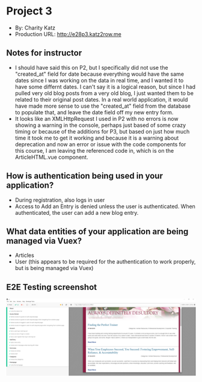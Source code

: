 # Project 3
+ By: Charity Katz
+ Production URL: <http://e28p3.katz2row.me>

## Notes for instructor
- I should have said this on P2, but I specifically did not use the "created_at" field for date because everything would have the same dates since I was working on the data in real time, and I wanted it to have some differnt dates. I can't say it is a logical reason, but since I had pulled very old blog posts from a very old blog, I just wanted them to be related to their original post dates. In a real world application, it would have made more sense to use the "created_at" field from the database to populate that, and leave the date field off my new entry form.
- It looks like an XMLHttpRequest I used in P2 with no errors is now showing a warning in the console, perhaps just based of some crazy timing or because of the additions for P3, but based on just how much time it took me to get it working and because it is a warning about deprecation and now an error or issue with the code components for this course, I am leaving the referenced code in, which is on the ArticleHTML.vue component.

## How is authentication being used in your application?
- During registration, also logs in user
- Access to Add an Entry is denied unless the user is authenticated. When authenticated, the user can add a new blog entry.

## What data entities of your application are being managed via Vuex?
- Articles
- User (this appears to be required for the authentication to work properly, but is being managed via Vuex)

## E2E Testing screenshot
![ADD Blog passing E2E tests](https://github.com/katz2row/e28/blob/main/p3/src/assets/images/passedtests.png?raw=true)
